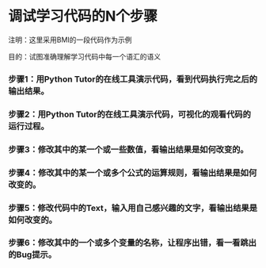 # 调试学习代码的N个步骤

注明：这里采用BMI的一段代码作为示例

目的：试图准确理解学习代码中每一个语汇的语义

### 步骤1：用Python Tutor的在线工具演示代码，看到代码执行完之后的输出结果。

### 步骤2：用Python Tutor的在线工具演示代码，可视化的观看代码的运行过程。

### 步骤3：修改其中的某一个或一些数值，看输出结果是如何改变的。

### 步骤4：修改其中的某一个或多个公式的运算规则，看输出结果是如何改变的。

### 步骤5：修改代码中的Text，输入用自己感兴趣的文字，看输出结果是如何改变的。

### 步骤6：修改其中的一个或多个变量的名称，让程序出错，看一看跳出的Bug提示。
